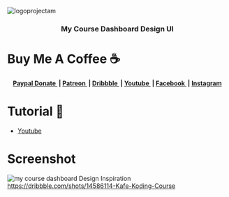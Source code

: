 

![logoprojectam](https://user-images.githubusercontent.com/61135648/99339682-2e8d3900-28b9-11eb-9671-df722e920c5b.png)
<h3 align="center">
My Course Dashboard Design UI</h3>

# Buy Me A Coffee ☕
<p align="center">
	<b>
		<a href="https://www.paypal.me/am523">
			Paypal Donate
		</a>&nbsp;|
		<a href="https://www.patreon.com/user/creators?u=43122521">
			Patreon
		</a>&nbsp;|
		<a href="https://dribbble.com/am523_">
			Dribbble
		</a>&nbsp;|
		<a href="https://www.youtube.com/channel/UCwI8AQlBewsdxbyk2r4n9CQ">
			Youtube
		</a>&nbsp;|
		<a href="https://web.facebook.com/project523">
			Facebook
		</a>&nbsp;|
		<a href="https://www.instagram.com/0x0000523am/">
			Instagram
		</a>
	</b>
  </p>
  


# Tutorial 📸
- <a href="https://youtu.be/ypgV-EsfUiQ">
			Youtube
		</a> 

# Screenshot
![my course dashboard](https://user-images.githubusercontent.com/61135648/99339631-13bac480-28b9-11eb-83f2-d721e63e9f60.gif)
Design Inspiration https://dribbble.com/shots/14586114-Kafe-Koding-Course


